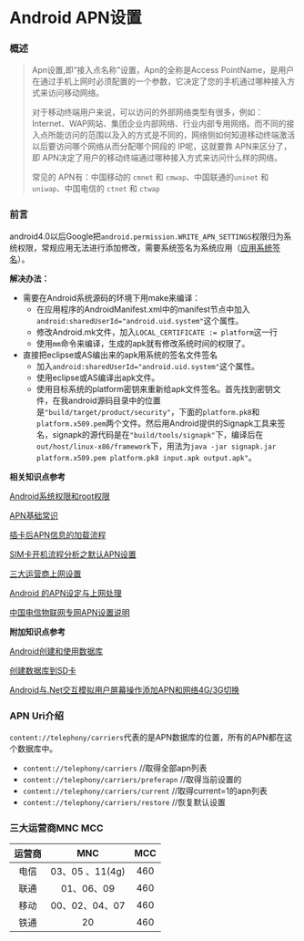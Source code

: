 # Android APN设置

### 概述

> Apn设置,即“接入点名称”设置，Apn的全称是Access PointName，是用户在通过手机上网时必须配置的一个参数，它决定了您的手机通过哪种接入方式来访问移动网络。
> 
> 对于移动终端用户来说，可以访问的外部网络类型有很多，例如：Internet、WAP网站、集团企业内部网络、行业内部专用网络。而不同的接入点所能访问的范围以及入的方式是不同的，网络侧如何知道移动终端激活以后要访问哪个网络从而分配哪个网段的 IP呢，这就要靠 APN来区分了，即 APN决定了用户的移动终端通过哪种接入方式来访问什么样的网络。
> 
> 常见的 APN有：中国移动的 `cmnet` 和 `cmwap`、中国联通的`uninet` 和 `uniwap`、中国电信的 `ctnet` 和 `ctwap`



### 前言

android4.0以后Google把`android.permission.WRITE_APN_SETTINGS`权限归为系统权限，常规应用无法进行添加修改，需要系统签名为系统应用（[应用系统签名](https://mp.csdn.net/mdeditor/80328851)）。

**解决办法：**
- 需要在Android系统源码的环境下用make来编译：
	- 在应用程序的AndroidManifest.xml中的manifest节点中加入`android:sharedUserId="android.uid.system"`这个属性。
	- 修改Android.mk文件，加入`LOCAL_CERTIFICATE := platform`这一行
	- 使用`mm`命令来编译，生成的apk就有修改系统时间的权限了。
- 直接把eclipse或AS编出来的apk用系统的签名文件签名
	- 加入`android:sharedUserId="android.uid.system"`这个属性。
	- 使用eclipse或AS编译出apk文件。
    - 使用目标系统的platform密钥来重新给apk文件签名。首先找到密钥文件，在我android源码目录中的位置是`"build/target/product/security"`，下面的`platform.pk8`和`platform.x509.pem`两个文件。然后用Android提供的Signapk工具来签名，signapk的源代码是在`"build/tools/signapk"`下，编译后在`out/host/linux-x86/framework`下，用法为`java -jar signapk.jar  platform.x509.pem platform.pk8 input.apk output.apk"`。

**相关知识点参考**

[Android系统权限和root权限](https://blog.csdn.net/superkris/article/details/7709504)

[APN基础常识](https://blog.csdn.net/sjz4860402/article/details/78522871)

[插卡后APN信息的加载流程](http://lib.csdn.net/article/android/56028?knId=297)

[SIM卡开机流程分析之默认APN设置](https://blog.csdn.net/check_out/article/details/66577476)

[三大运营商上网设置](https://wenku.baidu.com/view/36bf9d19c281e53a5802fff6.html)

[Android 的APN设定与上网处理](https://wenku.baidu.com/view/1717c76c192e45361066f57a.html)

[中国电信物联网专网APN设置说明](https://wenku.baidu.com/view/c59862420029bd64793e2c2f.html)

**附加知识点参考**

[Android创建和使用数据库](https://blog.csdn.net/chaoyu168/article/details/50260829)

[创建数据库到SD卡](https://www.2cto.com/kf/201509/444324.html)

[Android与.Net交互模拟用户屏幕操作添加APN和网络4G/3G切换](https://www.cnblogs.com/yesicoo/p/4459828.html)



### APN Uri介绍

`content://telephony/carriers`代表的是APN数据库的位置，所有的APN都在这个数据库中。

- `content://telephony/carriers` //取得全部apn列表 
- `content://telephony/carriers/preferapn` //取得当前设置的
- `content://telephony/carriers/current` //取得current=1的apn列表
- `content://telephony/carriers/restore` //恢复默认设置


### 三大运营商MNC MCC

| 运营商      |    MNC | MCC  |
| :--------: | :--------:| :--: |
| 电信  | 03、05 、11(4g)|  460   |
| 联通  | 01、06、09|  460   |
| 移动  | 00、02、04、07|  460   |
| 铁通  | 20|  460   |




